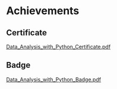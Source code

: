 

# Achievements
## Certificate
[Data_Analysis_with_Python_Certificate.pdf](https://prod-files-secure.s3.us-west-2.amazonaws.com/03e82b26-cccb-4906-bb56-adabcbdc0655/1aa3a050-2338-4a85-85d5-899bad17a31c/Data_Analysis_with_Python_Certificate.pdf?X-Amz-Algorithm=AWS4-HMAC-SHA256&X-Amz-Content-Sha256=UNSIGNED-PAYLOAD&X-Amz-Credential=ASIAZI2LB466XQEKM6OB%2F20250206%2Fus-west-2%2Fs3%2Faws4_request&X-Amz-Date=20250206T041747Z&X-Amz-Expires=3600&X-Amz-Security-Token=IQoJb3JpZ2luX2VjEDwaCXVzLXdlc3QtMiJHMEUCIQDsT0ReIp8FykY1Fbl7MzPg0D4HSQFDC45jOe2ihNGTEAIgY9%2F5R93f0%2FyK1F6%2BNy3dqnhZv6O7CMBfzl1Ow3PBGlkq%2FwMIVRAAGgw2Mzc0MjMxODM4MDUiDG2JttIvCIvU2hwcoSrcAwSU3M%2FK0P6AaubPd6%2BV%2Fa%2FRX38fublYhJJBH%2B%2B4XE6hM4v1HLTtU%2F07Udz%2FtsSswxSeSt%2FMsLv%2BoAZ2fvwIXcxg1nYr%2FUoRpD2G30u8tf5yVcIw0qyqzLFO%2F60hU2ifs6vToO4nVYI3fwSPMgydbeKupKAoO7vw0DSE6HbA0vB00AC6aPfbVjm18PXpZdiCAELqMO1aaF6K9svZnhbmyV7ubyFPZ2HVvq5kwOZaoJPnan9T9hT10oVk1%2BpgfZWN6TZ8cVi6VOUFFx%2FjW8g%2Bae3hGWvbU8njtvzop%2BOD9ntRUCsiQCUfqpeRm2SYV1n3Uuyy%2B9na%2Fq3lmc%2Bd4GbWA0nLLyNEjl3YDzsTPC%2B%2Bm0MDfh8o9TBL3oe0T72Rb1WcE3g8k5OgCMoTQHO9l9RQzBYAjL2Qu7Cei1Wg202yooOmHYZWx%2BUU%2FZNvIWGad8l3N6tpOOGKgy%2BSzPde6ALXy1ifaauF8DsfqgPvZpFXUE6tJb2lw1Jh3Fo432uaCqbvAimYla2L2HhYKtizk3UzD8DUOqItNWYJNMJibJMW%2F%2FXdHE4cO75W%2FrF4UmzMNkDd9NP%2Fg9uPx21gwmtBwsz0VuhI19hLae1slmFmFt76gfSp1BDd2T%2B1odPSiWSQMOrfkL0GOqUBr5UbwSW9hOUgvMwTo9n8aeX%2FMcAaipvkLnTsgowjkkY85tikpnWFHCFFKzxh9wcKAiYZURO6iKZBqQ%2BVUGCdn3hN8vGWLML0wt%2F7NGKOqNfxpgcad9Y5%2F4jgU2Rxczw50ekP92WW8EHxUtAuXdNa0ElvCfZUILTiqXlKaw6JDOJbTFL25PjBs7LsgGg6jJv6ZzR5ws48Iv%2BBYzwhRlliG6rO870a&X-Amz-Signature=24dc385ac37aa015e49555d68ba2a9943bdafcc6a8bffc300498e82580a60ab4&X-Amz-SignedHeaders=host&x-id=GetObject)
## Badge
[Data_Analysis_with_Python_Badge.pdf](https://prod-files-secure.s3.us-west-2.amazonaws.com/03e82b26-cccb-4906-bb56-adabcbdc0655/4fa9bcf8-b584-40dd-8775-c0bfadf6a6f0/Data_Analysis_with_Python_Badge.pdf?X-Amz-Algorithm=AWS4-HMAC-SHA256&X-Amz-Content-Sha256=UNSIGNED-PAYLOAD&X-Amz-Credential=ASIAZI2LB466XQEKM6OB%2F20250206%2Fus-west-2%2Fs3%2Faws4_request&X-Amz-Date=20250206T041747Z&X-Amz-Expires=3600&X-Amz-Security-Token=IQoJb3JpZ2luX2VjEDwaCXVzLXdlc3QtMiJHMEUCIQDsT0ReIp8FykY1Fbl7MzPg0D4HSQFDC45jOe2ihNGTEAIgY9%2F5R93f0%2FyK1F6%2BNy3dqnhZv6O7CMBfzl1Ow3PBGlkq%2FwMIVRAAGgw2Mzc0MjMxODM4MDUiDG2JttIvCIvU2hwcoSrcAwSU3M%2FK0P6AaubPd6%2BV%2Fa%2FRX38fublYhJJBH%2B%2B4XE6hM4v1HLTtU%2F07Udz%2FtsSswxSeSt%2FMsLv%2BoAZ2fvwIXcxg1nYr%2FUoRpD2G30u8tf5yVcIw0qyqzLFO%2F60hU2ifs6vToO4nVYI3fwSPMgydbeKupKAoO7vw0DSE6HbA0vB00AC6aPfbVjm18PXpZdiCAELqMO1aaF6K9svZnhbmyV7ubyFPZ2HVvq5kwOZaoJPnan9T9hT10oVk1%2BpgfZWN6TZ8cVi6VOUFFx%2FjW8g%2Bae3hGWvbU8njtvzop%2BOD9ntRUCsiQCUfqpeRm2SYV1n3Uuyy%2B9na%2Fq3lmc%2Bd4GbWA0nLLyNEjl3YDzsTPC%2B%2Bm0MDfh8o9TBL3oe0T72Rb1WcE3g8k5OgCMoTQHO9l9RQzBYAjL2Qu7Cei1Wg202yooOmHYZWx%2BUU%2FZNvIWGad8l3N6tpOOGKgy%2BSzPde6ALXy1ifaauF8DsfqgPvZpFXUE6tJb2lw1Jh3Fo432uaCqbvAimYla2L2HhYKtizk3UzD8DUOqItNWYJNMJibJMW%2F%2FXdHE4cO75W%2FrF4UmzMNkDd9NP%2Fg9uPx21gwmtBwsz0VuhI19hLae1slmFmFt76gfSp1BDd2T%2B1odPSiWSQMOrfkL0GOqUBr5UbwSW9hOUgvMwTo9n8aeX%2FMcAaipvkLnTsgowjkkY85tikpnWFHCFFKzxh9wcKAiYZURO6iKZBqQ%2BVUGCdn3hN8vGWLML0wt%2F7NGKOqNfxpgcad9Y5%2F4jgU2Rxczw50ekP92WW8EHxUtAuXdNa0ElvCfZUILTiqXlKaw6JDOJbTFL25PjBs7LsgGg6jJv6ZzR5ws48Iv%2BBYzwhRlliG6rO870a&X-Amz-Signature=528d02df1f6637bd68f4db4899f57c34f7db65ce362544d3e5ff408202576320&X-Amz-SignedHeaders=host&x-id=GetObject)
